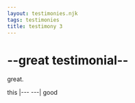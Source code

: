 ```yaml
---
layout: testimonies.njk
tags: testimonies
title: testimony 3
---
```


# --great testimonial--

great.

this |--- ---| good